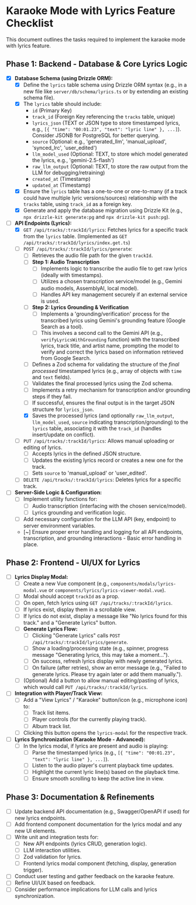 # Karaoke Mode with Lyrics Feature Checklist

This document outlines the tasks required to implement the karaoke mode with lyrics feature.

## Phase 1: Backend - Database & Core Lyrics Logic

- [x] **Database Schema (using Drizzle ORM):**
    - [x] Define the `lyrics` table schema using Drizzle ORM syntax (e.g., in a new file like `server/db/schema/lyrics.ts` or by extending an existing schema file).
    - [x] The `lyrics` table should include:
        - `id` (Primary Key)
        - `track_id` (Foreign Key referencing the `tracks` table, unique)
        - `lyrics_json` (TEXT or JSON type to store timestamped lyrics, e.g., `[{ "time": "00:01.23", "text": "lyric line" }, ...]`). Consider JSONB for PostgreSQL for better querying.
        - `source` (Optional: e.g., 'generated_llm', 'manual_upload', 'synced_lrc', 'user_edited')
        - `llm_model_used` (Optional: TEXT, to store which model generated the lyrics, e.g., 'gemini-2.5-flash')
        - `raw_llm_output` (Optional: TEXT, to store the raw output from the LLM for debugging/retraining)
        - `created_at` (Timestamp)
        - `updated_at` (Timestamp)
    - [x] Ensure the `lyrics` table has a one-to-one or one-to-many (if a track could have multiple lyric versions/sources) relationship with the `tracks` table, using `track_id` as a foreign key.
    - [x] Generate and apply the database migration using Drizzle Kit (e.g., `npx drizzle-kit generate:pg` and `npx drizzle-kit push:pg`).
- [ ] **API Endpoints (Lyrics):**
    - [x] `GET /api/tracks/:trackId/lyrics`: Fetches lyrics for a specific track from the `lyrics` table. (Implemented as `GET /api/tracks/:trackId/lyrics/index.get.ts`)
    - [ ] `POST /api/tracks/:trackId/lyrics/generate`:
        - [ ] Retrieves the audio file path for the given `trackId`.
        - [ ] **Step 1: Audio Transcription**
            - [ ] Implements logic to transcribe the audio file to get raw lyrics (ideally with timestamps).
            - [ ] Utilizes a chosen transcription service/model (e.g., Gemini audio models, AssemblyAI, local model).
            - [ ] Handles API key management securely if an external service is used.
        - [ ] **Step 2: Lyrics Grounding & Verification**
            - [ ] Implements a 'grounding/verification' process for the transcribed lyrics using Gemini's grounding feature (Google Search as a tool).
            - [ ] This involves a second call to the Gemini API (e.g., `verifyLyricsWithGrounding` function) with the transcribed lyrics, track title, and artist name, prompting the model to verify and correct the lyrics based on information retrieved from Google Search.
        - [ ] Defines a Zod schema for validating the structure of the *final processed* timestamped lyrics (e.g., array of objects with `time` and `text` fields).
        - [ ] Validates the final processed lyrics using the Zod schema.
        - [ ] Implements a retry mechanism for transcription and/or grounding steps if they fail.
        - [ ] If successful, ensures the final output is in the target JSON structure for `lyrics_json`.
        - [x] Saves the processed lyrics (and optionally `raw_llm_output`, `llm_model_used`, `source` indicating transcription/grounding) to the `lyrics` table, associating it with the `track_id` (handles insert/update on conflict).
    - [ ] `PUT /api/tracks/:trackId/lyrics`: Allows manual uploading or editing of lyrics.
        - [ ] Accepts lyrics in the defined JSON structure.
        - [ ] Updates the existing lyrics record or creates a new one for the track.
        - [ ] Sets `source` to 'manual_upload' or 'user_edited'.
    - [ ] `DELETE /api/tracks/:trackId/lyrics`: Deletes lyrics for a specific track.
- [ ] **Server-Side Logic & Configuration:**
    - [ ] Implement utility functions for: 
        - [ ] Audio transcription (interfacing with the chosen service/model).
        - [ ] Lyrics grounding and verification logic.
    - [ ] Add necessary configuration for the LLM API (key, endpoint) to server environment variables.
    - [~] Ensure proper error handling and logging for all API endpoints, transcription, and grounding interactions - Basic error handling in place.

## Phase 2: Frontend - UI/UX for Lyrics

- [ ] **Lyrics Display Modal:**
    - [ ] Create a new Vue component (e.g., `components/modals/lyrics-modal.vue` or `components/lyrics/lyrics-viewer-modal.vue`).
    - [ ] Modal should accept `trackId` as a prop.
    - [ ] On open, fetch lyrics using `GET /api/tracks/:trackId/lyrics`.
    - [ ] If lyrics exist, display them in a scrollable view.
    - [ ] If lyrics do not exist, display a message like "No lyrics found for this track." and a "Generate Lyrics" button.
    - [ ] **Generate Lyrics Flow:**
        - [ ] Clicking "Generate Lyrics" calls `POST /api/tracks/:trackId/lyrics/generate`.
        - [ ] Show a loading/processing state (e.g., spinner, progress message "Generating lyrics, this may take a moment...").
        - [ ] On success, refresh lyrics display with newly generated lyrics.
        - [ ] On failure (after retries), show an error message (e.g., "Failed to generate lyrics. Please try again later or add them manually.").
    - [ ] (Optional) Add a button to allow manual editing/pasting of lyrics, which would call `PUT /api/tracks/:trackId/lyrics`.
- [ ] **Integration with Player/Track View:**
    - [ ] Add a "View Lyrics" / "Karaoke" button/icon (e.g., microphone icon) to:
        - [ ] Track list items.
        - [ ] Player controls (for the currently playing track).
        - [ ] Album track list.
    - [ ] Clicking this button opens the `lyrics-modal` for the respective track.
- [ ] **Lyrics Synchronization (Karaoke Mode - Advanced):**
    - [ ] In the lyrics modal, if lyrics are present and audio is playing:
        - [ ] Parse the timestamped lyrics (e.g., `[{ "time": "00:01.23", "text": "lyric line" }, ...]`).
        - [ ] Listen to the audio player's current playback time updates.
        - [ ] Highlight the current lyric line(s) based on the playback time.
        - [ ] Ensure smooth scrolling to keep the active line in view.

## Phase 3: Documentation & Refinements

- [ ] Update backend API documentation (e.g., Swagger/OpenAPI if used) for new lyrics endpoints.
- [ ] Add frontend component documentation for the lyrics modal and any new UI elements.
- [ ] Write unit and integration tests for:
    - [ ] New API endpoints (lyrics CRUD, generation logic).
    - [ ] LLM interaction utilities.
    - [ ] Zod validation for lyrics.
    - [ ] Frontend lyrics modal component (fetching, display, generation trigger).
- [ ] Conduct user testing and gather feedback on the karaoke feature.
- [ ] Refine UI/UX based on feedback.
- [ ] Consider performance implications for LLM calls and lyrics synchronization.
